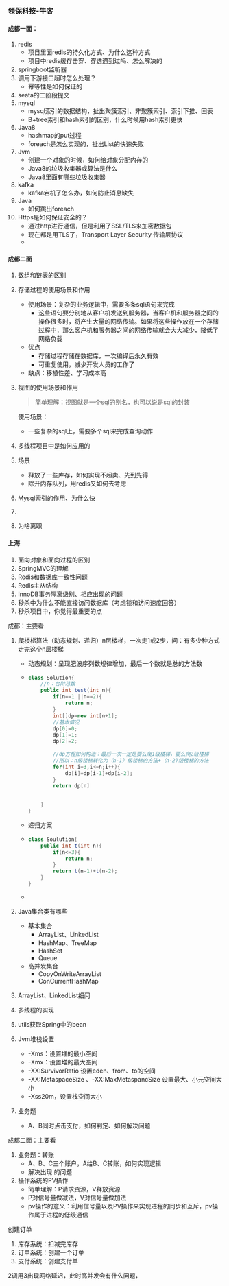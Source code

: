 ### 领保科技-牛客

#### 成都一面：

1. redis
   - 项目里面redis的持久化方式、为什么这种方式
   - 项目中redis缓存击穿、穿透遇到过吗、怎么解决的
2. springboot监听器
3. 调用下游接口超时怎么处理？
   - 幂等性是如何保证的
4. seata的二阶段提交
5. mysql
   - mysql索引的数据结构，扯出聚簇索引、非聚簇索引、索引下推、回表
   - B+tree索引和hash索引的区别，什么时候用hash索引更快
6. Java8
   - hashmap的put过程
   - foreach是怎么实现的，扯出List的快速失败
7. Jvm
   - 创建一个对象的时候，如何给对象分配内存的
   - Java8的垃圾收集器或算法是什么
   - Java8里面有哪些垃圾收集器
8. kafka
   - kafka宕机了怎么办，如何防止消息缺失
9. Java
   - 如何跳出foreach
10. Https是如何保证安全的？
    - 通过http进行通信，但是利用了SSL/TLS来加密数据包
    - 现在都是用TLS了，Transport Layer Security 传输层协议
    - 





#### 成都二面

1. 数组和链表的区别

2. 存储过程的使用场景和作用

   - 使用场景：复杂的业务逻辑中，需要多条sql语句来完成
     - 这些语句要分别地从客户机发送到服务器，当客户机和服务器之间的操作很多时，将产生大量的网络传输。如果将这些操作放在一个存储过程中，那么客户机和服务器之间的网络传输就会大大减少，降低了网络负载
   - 优点
     - 存储过程存储在数据库，一次编译后永久有效
     - 可重复使用，减少开发人员的工作了
   - 缺点：移植性差、学习成本高

   

3. 视图的使用场景和作用

   > 简单理解：视图就是一个sql的别名，也可以说是sql的封装

   使用场景：

   - 一些复杂的sql上，需要多个sql来完成查询动作

   

4. 多线程项目中是如何应用的

5. 场景
   - 释放了一些库存，如何实现不超卖、先到先得
   - 除开内存队列，用redis又如何去考虑

6. Mysql索引的作用、为什么快

7. 

8. 为啥离职







#### 上海

1. 面向对象和面向过程的区别
2. SpringMVC的理解
3. Redis和数据库一致性问题
4. Redis主从结构
5. InnoDB事务隔离级别、相应出现的问题
6. 秒杀中为什么不能直接访问数据库（考虑锁和访问速度回答）
7. 秒杀项目中，你觉得最重要的点



成都：主要看

1. 爬楼梯算法（动态规划、递归）n层楼梯，一次走1或2步，问：有多少种方式走完这个n层楼梯

   - 动态规划：呈现肥波序列数规律增加，最后一个数就是总的方法数

   - ~~~java
     class Solution{
         //n：台阶总数
         public int test(int n){
             if(n==1 ||n==2){
                 return n;
             }
             int[]dp=new int[n+1];
             //基本情况
             dp[0]=0;
             dp[1]=1;
             dp[2]=2;
             
             //dp方程如何构造：最后一次一定是要么爬1级楼梯，要么爬2级楼梯
             //所以：n级楼梯转化为（n-1）级楼梯的方法+（n-2)级楼梯的方法
             for(int i=3,i<=n;i++){
                 dp[i]=dp[i-1]+dp[i-2];
             }
             return dp[n]
     
          
         }
     }
     ~~~

   - 递归方案

   - ~~~java
     class Soulution{
         public int t(int n){
             if(n<=3){
                 return n;
             }
             return t(n-1)+t(n-2);
         }
     }
     ~~~

   - 

2. Java集合类有哪些

   - 基本集合
     - ArrayList、LinkedList
     - HashMap、TreeMap
     - HashSet
     - Queue
   - 高并发集合
     - CopyOnWriteArrayList
     - ConCurrentHashMap

3. ArrayList、LinkedList细问

4. 多线程的实现

5. utils获取Spring中的bean

6. Jvm堆栈设置

   - -Xms：设置堆的最小空间
   - -Xmx：设置堆的最大空间
   - -XX:SurvivorRatio 设置eden、from、to的空间
   - -XX:MetaspaceSize 、-XX:MaxMetaspancSize 设置最大、小元空间大小
   - -Xss20m，设置栈空间大小

7. 业务题

   - A、B同时点击支付，如何判定、如何解决问题



成都二面：主要看

1. 业务题：转账
   - A、B、C三个账户，A给B、C转账，如何实现逻辑
   - 解决出现 的问题
2. 操作系统的PV操作
   - 简单理解：P请求资源，V释放资源
   - P对信号量做减法，V对信号量做加法
   - pv操作的意义：利用信号量以及PV操作来实现进程的同步和互斥，pv操作属于进程的低级通信



创建订单

1. 库存系统：扣减完库存
2. 订单系统：创建一个订单
3. 支付系统：创建支付单



2调用3出现网络延迟，此时高并发会有什么问题，
